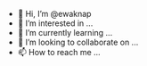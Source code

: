 - 👋 Hi, I’m @ewaknap
- 👀 I’m interested in ...
- 🌱 I’m currently learning ...
- 💞️ I’m looking to collaborate on ...
- 📫 How to reach me ...

<!---
ewaknap/ewaknap is a ✨ special ✨ repository because its `README.md` (this file) appears on your GitHub profile.
You can click the Preview link to take a look at your changes.
--->
